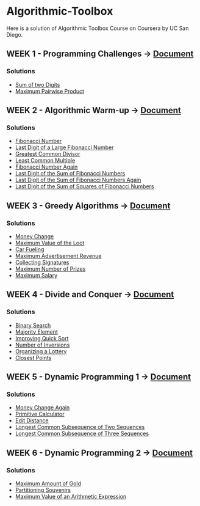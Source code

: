 # Algorithmic-Toolbox
Here is a solution of Algorithmic Toolbox Course on Coursera by UC San Diego. 

## WEEK 1 - Programming Challenges -> [Document](Algorithmic-Toolbox/Documents/week1_programming_challenges)
### Solutions
* [Sum of two Digits]()
* [Maximum Pairwise Product]()

## WEEK 2 - Algorithmic Warm-up -> [Document](Algorithmic-Toolbox/Documents/week2_algorithmic_warmup)
### Solutions
* [Fibonacci Number]()
* [Last Digit of a Large Fibonacci Number]()
* [Greatest Common Divisor]()
* [Least Common Multiple]()
* [Fibonacci Number Again]()
* [Last Digit of the Sum of Fibonacci Numbers]()
* [Last Digit of the Sum of Fibonacci Numbers Again]()
* [Last Digit of the Sum of Squares of Fibonacci Numbers]()

## WEEK 3 - Greedy Algorithms -> [Document](Algorithmic-Toolbox/Documents/week3_greedy_algorithms)
### Solutions
* [Money Change]()
* [Maximum Value of the Loot]()
* [Car Fueling]()
* [Maximum Advertisement Revenue]()
* [Collecting Signatures]()
* [Maximum Number of Prizes]()
* [Maximum Salary]()

## WEEK 4 - Divide and Conquer -> [Document](Algorithmic-Toolbox/Documents/week4_divide_and_conquer)
### Solutions
* [Binary Search]()
* [Majority Element]()
* [Improving Quick Sort]()
* [Number of Inversions]()
* [Organizing a Lottery]()
* [Closest Points]()

## WEEK 5 - Dynamic Programming 1 -> [Document](Algorithmic-Toolbox/Documents/week5_dynamic_programming1)
### Solutions
* [Money Change Again]()
* [Primitive Calculator]()
* [Edit Distance]()
* [Longest Common Subsequence of Two Sequences]()
* [Longest Common Subsequence of Three Sequences]()

## WEEK 6 - Dynamic Programming 2 -> [Document](Algorithmic-Toolbox/Documents/week6_dynamic_programming2)
### Solutions
* [Maximum Amount of Gold]()
* [Partitioning Souvenirs]()
* [Maximum Value of an Arithmetic Expression]()

